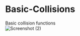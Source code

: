 # Basic-Collisions
Basic collision functions  
![Screenshot (2)](https://github.com/Botsa-G/Basic-Collisions/assets/109902409/7ca4ea52-bee7-46a9-b5cf-60aa3651b609)
